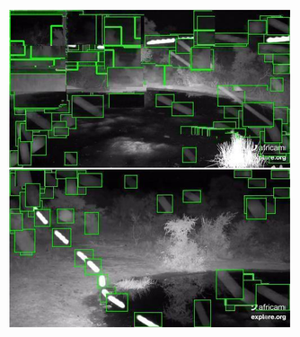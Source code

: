 ![20200625-231541-234546](in/20200625/20200625-231541-234546_0_.jpg)
![20200625-234551-000001](in/20200625/20200625-234551-000001_0_.jpg)
